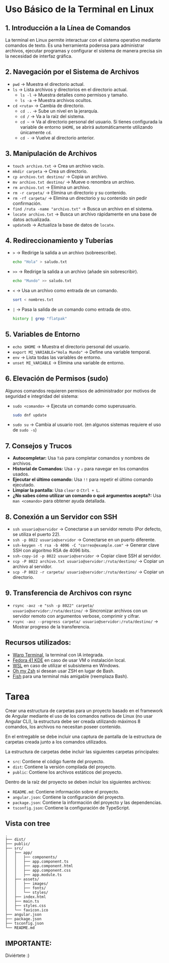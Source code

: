 # Uso Básico de la Terminal en Linux

## 1. Introducción a la Línea de Comandos
La terminal en Linux permite interactuar con el sistema operativo mediante comandos de texto. Es una herramienta poderosa para administrar archivos, ejecutar programas y configurar el sistema de manera precisa sin la necesidad de interfaz gráfica.

## 2. Navegación por el Sistema de Archivos
- `pwd` → Muestra el directorio actual.
- `ls` → Lista archivos y directorios en el directorio actual.
  - `ls -l` → Muestra detalles como permisos y tamaño.
  - `ls -a` → Muestra archivos ocultos.
- `cd <ruta>` → Cambia de directorio.
  - `cd ..` → Sube un nivel en la jerarquía.
  - `cd /` → Va a la raíz del sistema.
  - `cd ~` → Va al directorio personal del usuario. Si tienes configurada la variable de entorno `$HOME`, se abrirá automáticamente utilizando únicamente `cd`.
  - `cd -` → Vuelve al directorio anterior.

## 3. Manipulación de Archivos
- `touch archivo.txt` → Crea un archivo vacío.
- `mkdir carpeta` → Crea un directorio.
- `cp archivo.txt destino/` → Copia un archivo.
- `mv archivo.txt destino/` → Mueve o renombra un archivo.
- `rm archivo.txt` → Elimina un archivo.
- `rm -r carpeta/` → Elimina un directorio y su contenido.
- `rm -rf carpeta/` → Elimina un directorio y su contenido sin pedir confirmación.
- `find /ruta -name "archivo.txt"` → Busca un archivo en el sistema.
- `locate archivo.txt` → Busca un archivo rápidamente en una base de datos actualizada.
- `updatedb` → Actualiza la base de datos de `locate`.

## 4. Redireccionamiento y Tuberías
- `>` → Redirige la salida a un archivo (sobreescribe).
  ```bash
  echo "Hola" > saludo.txt
  ```
- `>>` → Redirige la salida a un archivo (añade sin sobrescribir).
  ```bash
  echo "Mundo" >> saludo.txt
  ```
- `<` → Usa un archivo como entrada de un comando.
  ```bash
  sort < nombres.txt
  ```
- `|` → Pasa la salida de un comando como entrada de otro.
  ```bash
  history | grep "flatpak"
  ```

## 5. Variables de Entorno
- `echo $HOME` → Muestra el directorio personal del usuario.
- `export MI_VARIABLE="Hola Mundo"` → Define una variable temporal.
- `env` → Lista todas las variables de entorno.
- `unset MI_VARIABLE` → Elimina una variable de entorno.

## 6. Elevación de Permisos (sudo)
Algunos comandos requieren permisos de administrador por motivos de seguridad e integridad del sistema:
- `sudo <comando>` → Ejecuta un comando como superusuario.
  ```bash
  sudo dnf update
  ```
- `sudo su` → Cambia al usuario root. (en algunos sistemas requiere el uso de `sudo -s`)

## 7. Consejos y Trucos
- **Autocompletar:** Usa `Tab` para completar comandos y nombres de archivos.
- **Historial de Comandos:** Usa `↑` y `↓` para navegar en los comandos usados.
- **Ejecutar el último comando:** Usa `!!` para repetir el último comando ejecutado.
- **Limpiar la pantalla:** Usa `clear` o `Ctrl + L`.
- **¿No sabes cómo utilizar un comando o qué argumentos acepta?:** Usa `man <comando>` para obtener ayuda detallada.

## 8. Conexión a un Servidor con SSH
- `ssh usuario@servidor` → Conectarse a un servidor remoto (Por defecto, se utiliza el puerto 22).
- `ssh -p 8022 usuario@servidor` → Conectarse en un puerto diferente.
- `ssh-keygen -t rsa -b 4096 -C "correo@example.com"` → Generar clave SSH con algoritmo RSA de 4096 bits.
- `ssh-copy-id -p 8022 usuario@servidor` → Copiar clave SSH al servidor.
- `scp -P 8022 archivo.txt usuario@servidor:/ruta/destino/` → Copiar un archivo al servidor.
- `scp -P 8022 -r carpeta/ usuario@servidor:/ruta/destino/` → Copiar un directorio.

## 9. Transferencia de Archivos con rsync
- `rsync -avz -e "ssh -p 8022" carpeta/ usuario@servidor:/ruta/destino/` → Sincronizar archivos con un servidor remoto con argumentos verbose, comprimir y cifrar.
- `rsync -avz --progress carpeta/ usuario@servidor:/ruta/destino/` → Mostrar progreso de la transferencia.

## Recursos utilizados:
- [Warp Terminal](https://www.warp.dev/), la terminal con IA integrada.
- [Fedora 41 KDE](https://fedoraproject.org/kde/) en caso de usar VM o instalación local.
- [WSL](https://docs.microsoft.com/en-us/windows/wsl/install) en caso de utilizar el subsistema en Windows.
- [Oh my Zsh](https://ohmyz.sh/) si desean usar ZSH en lugar de Bash.
- [Fish](https://fishshell.com/) para una terminal más amigable (reemplaza Bash).

# Tarea
Crear una estructura de carpetas para un proyecto basado en el framework de Angular mediante el uso de los comandos nativos de Linux (no usar Angular CLI), la estructura debe ser creada utilizando máximos 8 comandos, los archivos no necesitan poseer contenido.

En el entregable se debe incluir una captura de pantalla de la estructura de carpetas creada junto a los comandos utilizados.

La estructura de carpetas debe incluir las siguientes carpetas principales:
- `src`: Contiene el código fuente del proyecto.
- `dist`: Contiene la versión compilada del proyecto.
- `public`: Contiene los archivos estáticos del proyecto.

Dentro de la raíz del proyecto se deben incluir los siguientes archivos:
- `README.md`: Contiene información sobre el proyecto.
- `angular.json`: Contiene la configuración del proyecto.
- `package.json`: Contiene la información del proyecto y las dependencias.
- `tsconfig.json`: Contiene la configuración de TypeScript.

## Vista con tree
```
.
├── dist/
├── public/
├── src/
│   ├── app/
│   │   ├── components/
│   │   ├── app.component.ts
│   │   ├── app.component.html
│   │   ├── app.component.css
│   │   ├── app.module.ts
│   ├── assets/
│   │   ├── images/
│   │   ├── fonts/
│   │   └── styles/
│   ├── index.html
│   ├── main.ts
│   ├── styles.css
│   └── favicon.ico
├── angular.json
├── package.json
├── tsconfig.json
└── README.md
```

## IMPORTANTE:
Diviértete :)
